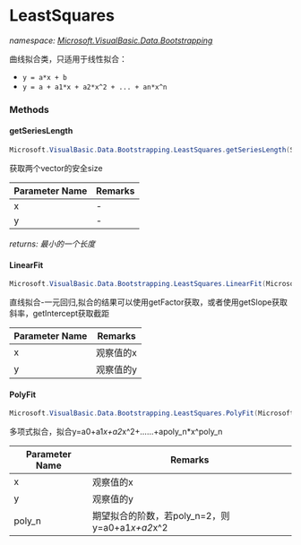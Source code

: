 ﻿# LeastSquares
_namespace: <a href="#" onClick="load('/docs/Microsoft.VisualBasic.Data.Bootstrapping/index.md')">Microsoft.VisualBasic.Data.Bootstrapping</a>_

曲线拟合类，只适用于线性拟合：
 
 + ``y = a*x + b``
 + ``y = a + a1*x + a2*x^2 + ... + an*x^n``



### Methods

#### getSeriesLength
```csharp
Microsoft.VisualBasic.Data.Bootstrapping.LeastSquares.getSeriesLength(System.Collections.Generic.IEnumerable{System.Double},System.Collections.Generic.IEnumerable{System.Double})
```
获取两个vector的安全size

|Parameter Name|Remarks|
|--------------|-------|
|x|-|
|y|-|


_returns: 最小的一个长度_

#### LinearFit
```csharp
Microsoft.VisualBasic.Data.Bootstrapping.LeastSquares.LinearFit(Microsoft.VisualBasic.Language.List{System.Double},Microsoft.VisualBasic.Language.List{System.Double})
```
直线拟合-一元回归,拟合的结果可以使用getFactor获取，或者使用getSlope获取斜率，getIntercept获取截距

|Parameter Name|Remarks|
|--------------|-------|
|x|观察值的x|
|y|观察值的y|


#### PolyFit
```csharp
Microsoft.VisualBasic.Data.Bootstrapping.LeastSquares.PolyFit(Microsoft.VisualBasic.Language.List{System.Double},Microsoft.VisualBasic.Language.List{System.Double},System.Int32)
```
多项式拟合，拟合y=a0+a1*x+a2*x^2+……+apoly_n*x^poly_n

|Parameter Name|Remarks|
|--------------|-------|
|x|观察值的x|
|y|观察值的y|
|poly_n|期望拟合的阶数，若poly_n=2，则y=a0+a1*x+a2*x^2|




